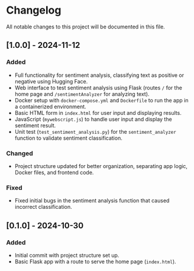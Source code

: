 # Changelog

All notable changes to this project will be documented in this file.


## [1.0.0] - 2024-11-12

### Added

- Full functionality for sentiment analysis, classifying text as positive or negative using Hugging Face.
- Web interface to test sentiment analysis using Flask (routes `/` for the home page and `/sentimentAnalyzer` for analyzing text).
- Docker setup with `docker-compose.yml` and `Dockerfile` to run the app in a containerized environment.
- Basic HTML form in `index.html` for user input and displaying results.
- JavaScript (`mywebscript.js`) to handle user input and display the sentiment result.
- Unit test (`test_sentiment_analysis.py`) for the `sentiment_analyzer` function to validate sentiment classification.

### Changed
- Project structure updated for better organization, separating app logic, Docker files, and frontend code.

### Fixed
- Fixed initial bugs in the sentiment analysis function that caused incorrect classification.

## [0.1.0] - 2024-10-30

### Added
- Initial commit with project structure set up.
- Basic Flask app with a route to serve the home page (`index.html`).

